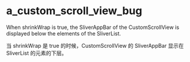 # a_custom_scroll_view_bug

When shrinkWrap is true, the SliverAppBar of the CustomScrollView is displayed below the elements of the SliverList.

当 shrinkWrap 是 true 的时候，CustomScrollView 的 SliverAppBar 显示在 SliverList 的元素的下层。
